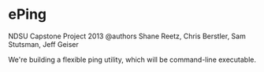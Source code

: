 ePing
==============

NDSU Capstone Project 2013
@authors Shane Reetz, Chris Berstler, Sam Stutsman, Jeff Geiser

We're building a flexible ping utility, which will be command-line executable.
